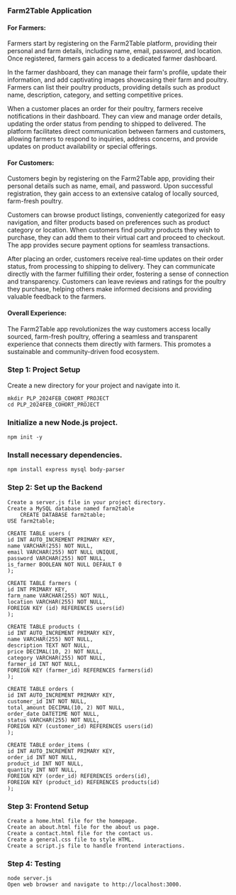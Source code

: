 ### Farm2Table Application

#### For Farmers:
Farmers start by registering on the Farm2Table platform, providing their personal and farm details, including name, email, password, and location. Once registered, farmers gain access to a dedicated farmer dashboard.

In the farmer dashboard, they can manage their farm's profile, update their information, and add captivating images showcasing their farm and poultry. Farmers can list their poultry products, providing details such as product name, description, category, and setting competitive prices.

When a customer places an order for their poultry, farmers receive notifications in their dashboard. They can view and manage order details, updating the order status from pending to shipped to delivered. The platform facilitates direct communication between farmers and customers, allowing farmers to respond to inquiries, address concerns, and provide updates on product availability or special offerings.

#### For Customers:
Customers begin by registering on the Farm2Table app, providing their personal details such as name, email, and password. Upon successful registration, they gain access to an extensive catalog of locally sourced, farm-fresh poultry.

Customers can browse product listings, conveniently categorized for easy navigation, and filter products based on preferences such as product category or location. When customers find poultry products they wish to purchase, they can add them to their virtual cart and proceed to checkout. The app provides secure payment options for seamless transactions.

After placing an order, customers receive real-time updates on their order status, from processing to shipping to delivery. They can communicate directly with the farmer fulfilling their order, fostering a sense of connection and transparency. Customers can leave reviews and ratings for the poultry they purchase, helping others make informed decisions and providing valuable feedback to the farmers.

#### Overall Experience:
The Farm2Table app revolutionizes the way customers access locally sourced, farm-fresh poultry, offering a seamless and transparent experience that connects them directly with farmers. This promotes a sustainable and community-driven food ecosystem.

### Step 1: Project Setup
Create a new directory for your project and navigate into it.

    mkdir PLP_2024FEB_COHORT_PROJECT
    cd PLP_2024FEB_COHORT_PROJECT

### Initialize a new Node.js project.
    npm init -y

### Install necessary dependencies.
    npm install express mysql body-parser

### Step 2: Set up the Backend
    Create a server.js file in your project directory.
    Create a MySQL database named farm2table
        CREATE DATABASE farm2table;
    USE farm2table;

    CREATE TABLE users (
    id INT AUTO_INCREMENT PRIMARY KEY,
    name VARCHAR(255) NOT NULL,
    email VARCHAR(255) NOT NULL UNIQUE,
    password VARCHAR(255) NOT NULL,
    is_farmer BOOLEAN NOT NULL DEFAULT 0
    );

    CREATE TABLE farmers (
    id INT PRIMARY KEY,
    farm_name VARCHAR(255) NOT NULL,
    location VARCHAR(255) NOT NULL,
    FOREIGN KEY (id) REFERENCES users(id)
    );

    CREATE TABLE products (
    id INT AUTO_INCREMENT PRIMARY KEY,
    name VARCHAR(255) NOT NULL,
    description TEXT NOT NULL,
    price DECIMAL(10, 2) NOT NULL,
    category VARCHAR(255) NOT NULL,
    farmer_id INT NOT NULL,
    FOREIGN KEY (farmer_id) REFERENCES farmers(id)
    );

    CREATE TABLE orders (
    id INT AUTO_INCREMENT PRIMARY KEY,
    customer_id INT NOT NULL,
    total_amount DECIMAL(10, 2) NOT NULL,
    order_date DATETIME NOT NULL,
    status VARCHAR(255) NOT NULL,
    FOREIGN KEY (customer_id) REFERENCES users(id)
    );

    CREATE TABLE order_items (
    id INT AUTO_INCREMENT PRIMARY KEY,
    order_id INT NOT NULL,
    product_id INT NOT NULL,
    quantity INT NOT NULL,
    FOREIGN KEY (order_id) REFERENCES orders(id),
    FOREIGN KEY (product_id) REFERENCES products(id)
    );

### Step 3: Frontend Setup
    Create a home.html file for the homepage.
    Create an about.html file for the about us page.
    Create a contact.html file for the contact us.
    Create a general.css file to style HTML.
    Create a script.js file to handle frontend interactions.
### Step 4: Testing
    node server.js
    Open web browser and navigate to http://localhost:3000.
